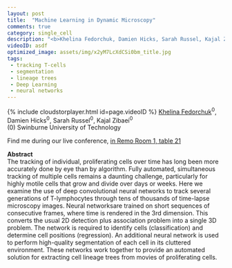 ```yaml
---
layout: post
title:  "Machine Learning in Dynamic Microscopy"
comments: true
category: single_cell
description: "<b>Khelina Fedorchuk, Damien Hicks, Sarah Russel, Kajal Zibaei</b><br/>The tracking of individual, proliferating cells ov..."
videoID: asdf
optimized_image: assets/img/x2yM7LcXdCSi0bm_title.jpg
tags:
 - tracking T-cells
 - segmentation
 - lineage trees
 - Deep Learning
 - neural networks
---
```

{% include cloudstorplayer.html id=page.videoID %}
<u>Khelina Fedorchuk</u><sup>0</sup>, Damien Hicks<sup>0</sup>, Sarah Russel<sup>0</sup>, Kajal Zibaei<sup>0</sup><br/>
\(0\) Swinburne University of Technology

Find me during our live conference, [in Remo Room 1, table 21](https://remo.co)

<b>Abstract</b><br/>
The tracking of individual, proliferating cells over time has long been more accurately done by eye than by algorithm. Fully automated, simultaneous tracking of multiple cells remains a daunting challenge, particularly for highly motile cells that grow and divide over days or weeks. Here we examine the use of deep convolutional neural networks to track several generations of T-lymphocytes through tens of thousands of time-lapse microscopy images. Neural networksare trained on short sequences of consecutive frames, where time is rendered in the 3rd dimension. This converts the usual 2D detection plus association problem into a single 3D problem. The network is required to identify cells \(classification\) and determine cell positions \(regression\). An additional neural network is used to perform high-quality segmentation of each cell in its cluttered environment. These networks work together to provide an automated solution for extracting cell lineage trees from movies of proliferating cells.<br/><br/><br/>
